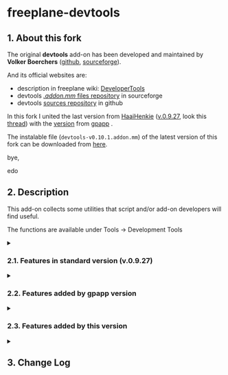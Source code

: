 # freeplane-devtools

## 1. About this fork

The original **devtools** add-on has been developed and maintained by **Volker Boerchers** ([github](https://github.com/vboerchers), [sourceforge](https://sourceforge.net/u/boercher/profile/)).

And its official websites are:

* description in freeplane wiki:  [DeveloperTools](https://www.freeplane.org/wiki/index.php/Add-ons_%28install%29#Developer_Tools)
* devtools [ *.addon.mm* files repository](https://sourceforge.net/projects/freeplane/files/addons/devtools/) in sourceforge
* devtools [ sources repository](https://github.com/freeplane/addons) in github
 

In this fork I united the last version from [HaaiHenkie](https://sourceforge.net/u/haaihenkie/profile/) ([v.0.9.27](https://github.com/HaaiHenkie/addons/tree/fix-bug-2847), look this [thread](https://sourceforge.net/p/freeplane/bugs/2847/)) with the [version](https://github.com/gpapp/freeplane-devtools) from [gpapp](https://sourceforge.net/u/gergelypapp/profile/) .

The instalable file (```devtools-v0.10.1.addon.mm```) of the latest version of this fork can be downloaded from [here](https://github.com/EdoFro/freeplane-devtools/releases/latest/).

bye,

edo

## 2. Description

This add-on collects some utilities that script and/or add-on developers will find useful.

The functions are available under Tools -> Development Tools

<details><summary><h3>2.1. Features in standard version (v.0.9.27)</h3></summary>

- **Build add-on:**
   - adds all standard nodes, attributes and notes to the current map. Can be used with an empty Map to create a basic add-on.
- **Package add-on for release:**
   - It copies the <addon>.mm to <addon>-<version>.mm and updates the script node's context from the files lying around.
- **Generate add-on documentation:**
   - Creates a snippet for the Freeplane add-ons wiki page.
- **Insert binary:**
   - Asks for a file to insert as text of the current node (BASE64 encoded).
- **Extract binary:**
   - Asks for a file to extract the BASE64 encoded binary in the current node to.
- **Encode translation:**
   - Encode non-ASCII characters so that they don't get scrambled while packaging or installation. This function is included in Package add-on for release so **you don't need this function**.
- **Menu item info:**
   - Shows technical details about a selected menu item.
- **freeplane.dsld:**
   - Adds **Eclipse** editor support for predefined script bindings such as node, c, ui, textUtils, ...

</details>
<details><summary><h3>2.2. Features added by gpapp version</h3></summary>

- **Devtools with property file support**
   - Freeplane devtools enhanced with some translation utilities
- **Purpose**
   - Adds the ability to automatically **load translations** from the addon path when packaging.
   - If a 'translations' directory exists, all translation nodes will be replaced with the translations in that directory.
   - Translations must be named as LC.properties and must be in *UTF-8*!

</details>
<details><summary><h3>2.3. Features added by this version</h3></summary>

<details><summary><h4>2.3.1. changes to add-on parameters</h4></summary>

- **homepage**
   - **change:** It is a new property
   - Its value is the URL address taken from the **link of the root node**
   - This way you can use **'homepage'** to define **other** add-on parameters.<br>For example:
      - "${homepage}/version.properties"
- **downloadUrl**
   - URL from the place where the **AddOn file** will be available for **downloading**.
   - By **default** is the same as the **homepage**.
   - **changes:**
      - You can define a different place or a subfolder of the homepage
      - You can use other properties when defining the URL
   - Example:
      - "${homepage}/files/"
   - Example for a **Github add-on repository**:
      - ${homepage}/releases/download/${version}/
- **updateUrl**
   - URL of the file containing information (version, download url) on the latest version of this add-on.
   - By default: "${homepage}/version.properties"
   - **changes:**
      - You can define a different place or a subfolder of the homepage
      - You can use other properties when defining the URL
   - Example:
      - "${homepage}/files/version.properties"
   - Example for a **Github add-on repository**:
      - ${homepage}/releases/latest/download/version.properties
- **addonsMenu**
   - **change:** It is a new property
   - It defines the addon's **main menu** location
   - By **default** it's menu **'main_menu_scripting'**
   - Use developer tool **menuItemInfo** to inspect menu location keys
   - This attribute is mandatory
   - Example:
      - '/menu_bar/myAddons'
- **changeLogURL**
   - URL of the file containing the history of changes done to the add-on.
   - By default: "S{homepage}/history.md"
   - **changes:**
      - You can define a different place or a subfolder of the homepage
      - You can use other properties when defining the URL
   - Example:
      - "S{homepage}/files/history.md"
   - Example for a **Github add-on repository**:
      - ${homepage}/releases/download/${version}/history.md

</details>
<details><summary><h4>2.3.2. "actions" node</h4></summary>

- When building a new add-on, now it adds a new "**action**" node.
- This node has children nodes with links to following menu commands:
   - **Build add-on**
   - **Package add-on for publication**
   - **Export Translations**
   - **Import Translations**
- This node is just to facilitate the access to these commands

</details>
<details><summary><h4>2.3.3. new commands</h4></summary>

- **Export Translation**
   - Exports translations as properties files to 'translations' folder
   - This way you can work on the localization with other special tools
      - I'm using [IniTranslator](https://sourceforge.net/projects/initranslator/) to edit these ```*.properties ``` files, but, as far as I know, there are plenty of different tools to do this.
- **Import Translation**
   - Imports translations from properties files
      - Only if a 'translations' folder exists
   - This way you can update the add-on with the localization files
   - This feature is also automatically applied when packaging the add-on.<br>Added by GPAPP
- **Inspect installed Add-On**
   - Inserts a node with the properties information of the installed add-on you select
   - A dialog appears where you can select from a list with all the installed add-ons
- **generate Addons Properties Map**
   - Creates a mind map with the parameter information of all installed add-ons
   - I use this to see if the installed add-on has the right URL to its hompage and updating information.

</details>
<details><summary><h4>2.3.4. other changes</h4></summary>

- It proposes a menu text for the new scripts based on its file name
   - It transform a camelCase file name into a normal phrase
- You can add the **preference parameters** as *attributes* in the "preferences.xml" node and it will automatically
   - **build the XML** text as the child node
   - add the preferences to the **properties.default** node, where you can define their default values
   - add the preferences to the **translations** node, where you can define their **Option panel**  *labels* and *tooltips* texts
- "**Package add-on for publication**" can open the new add-on for direct installation
   - this makes developing iteration easier and faster
- "**Package add-on for publication**" automatically creates and updates '**history.md**' file
   - "**Package add-on for publication**" automatically creates a "**history.md**" file using the information form the "**changes**" node
   - history.md can handle multiple levels
-  "**Package add-on for publication**" adds **change log URL** property into **version.properties** file
   - Now it adds the **changelogurl** property to the **version.properties** file
   - This way the user can download the **History** file directly from Freeplane's **check updates** dialog

</details>
</details>
<details><summary><h2>3. Change Log</h2></summary>

- v0.10.1
   - saved with Freeplane 1.11.1 (not compatible with previous versions)
   - Styles changed in addon .mm file
   - Added generateAddonsPropertiesMap command with its own template file
      - I use this to see if the installed add-on has the right URL to its hompage and updating information.
   - List of changes in history.md now can handle multiple levels
- v0.9.31
   - now it creates and updates 'history.md' file
   - adds changelogurl property to version.properties file
   - changeLogURL added as preference parameter
- v0.9.30
   - bug fixes
   - Added parametric preferences.xml
- v0.9.29
   - Added inspectInstalledAddOn
   - Added "Export Translations" and "Import Translations" to "actions" node
   - Now it proposes a menu text for the new scripts based on its file name
   - It deletes the 'actions' node in the add-on package
   - "Export Translations" creates 'translations' folder if it doesn't exist
   - releaseAddOn now can install the add-on directly
- v0.9.28
   - Merged with GPAPP devtools version
   - Added improved downloadUrl
   - Improved updateUrl
   - Added addonsMenu
   - Added "actions" node with links to Build and Package commands
   - Added script "exportTranslation"
   - Added script "importTranslation"
   - Added spanish translation
- v0.9.27
   - #2847 Devtools' checkAddOn.groovy not compatible with Gradle plugin's directory structure
- v0.9.26
   - Fix for #2798 : Menu Item Info error
- v0.9.25
   - #2643 Devtools does not display its add-on name in menu
   - #2464 test for missing English translations for scripts
   - Set icon for devtools sub menu
- v0.9.24
   - Fix for #2386 Special characters in add-on translations wrongly displayed
   - #2642 Devtools creates wrong menuTitleKey for scripts
- v0.9.23
   - Fix for Freeplane 1.7.x
- v0.9.22
   - added extractBinary
- v0.9.21
   - menuItemInfo: adjusted to Freeplane 1.4 while keeping compatibility to 1.3
   - releaseAddOn: avoid problems with paths containing spaces
   - checkAddOn: add check for the add-on homepage
   - encodeTranslations: fix menu location
- v0.9.20
   - fix path to version.properties
   - #2234 dealing with spaces in filenames leads releaseAddOn.groovy to crash
- v0.9.16
   - Fix Package add-on (Mantis #2106):<br>- no recursive searches for required nodes<br>- avoid out of memory exception on errors
- v0.9.17
   - fix translation encoding
- v0.9.18
   - Fix bug in checkAddOn.groovy that prevented uninstall node from being updated.
- v0.9.19
   - added Dutch translation - thanks to Haai Henkie!
   - checkAddOn.groovy: ignore classpath, .project and freeplane.dsld from scripts/
- v0.9.15
   - adjusted to new scripts location in Freeplane 1.3.x_beta
   - update check and release scripts for installation of libs
   - checkAddOn.groovy does a lot more checks and automation than before
- v0.9.14
   - update for multiple scripting languages
   - support for updateUrl
- v0.9.13
   - update for new special translation key 'addons.${name}.description'
   - checkAddOn.groovy checks the name of the script too
- v0.9.12
   - menuItem.groovy: copy string to clipboard
- v0.9.11
   - New: menuItemInfo.groovy
   - fixes for 1.2.12
- v0.9.10
   - New: addOnDoc.groovy
   - releaseAddOn.groovy:<br>Creates the release map as model-only to cope with the map open hook that asks if the map should be installed.<br>The map is actually saved at the end.
   - new Icons from Predrag Cuklin
- v0.9.9
   - Better error messages in case of missing scripts and zips to include.<br>Only look for scripts below the scripts node.
- v0.9.7
   - Add support for images.<br>Include icon and screenshot.
- v0.9.6
   - Add missing file/write permission for insertBinary.groovy
- v0.9.5
   - Make checkAddOn.groovy work for maps that are not saved
- v0.9.4
   - Adjusted to new add-on format
   - checkAddon.groovy: add script attributes and deinstallation rules; check case of add-on name
- v0.9
   - Initial version

</details>
